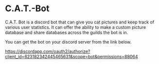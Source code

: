 # C.A.T.-Bot
C.A.T. Bot is a discord bot that can give you cat pictures and keep track of various user statistics.
It can offer the ability to make a custom picture database and share databases across the guilds the bot is in.

You can get the bot on your discord server from the link below.

https://discordapp.com/oauth2/authorize?client_id=623182342445465631&scope=bot&permissions=88064
